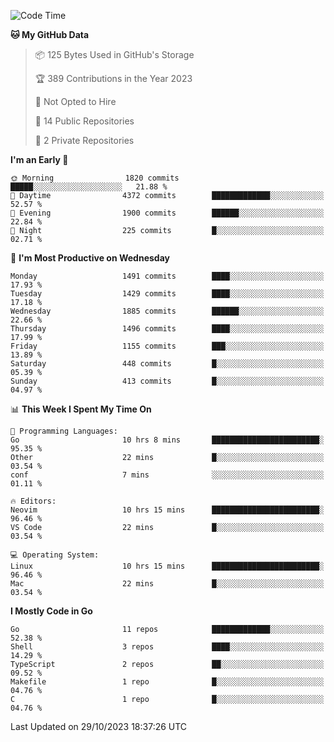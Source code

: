 <!--START_SECTION:waka-->
![Code Time](http://img.shields.io/badge/Code%20Time-183%20hrs%2028%20mins-blue)

**🐱 My GitHub Data** 

> 📦 125 Bytes Used in GitHub's Storage 
 > 
> 🏆 389 Contributions in the Year 2023
 > 
> 🚫 Not Opted to Hire
 > 
> 📜 14 Public Repositories 
 > 
> 🔑 2 Private Repositories 
 > 
**I'm an Early 🐤** 

```text
🌞 Morning                1820 commits        █████░░░░░░░░░░░░░░░░░░░░   21.88 % 
🌆 Daytime                4372 commits        █████████████░░░░░░░░░░░░   52.57 % 
🌃 Evening                1900 commits        ██████░░░░░░░░░░░░░░░░░░░   22.84 % 
🌙 Night                  225 commits         █░░░░░░░░░░░░░░░░░░░░░░░░   02.71 % 
```
📅 **I'm Most Productive on Wednesday** 

```text
Monday                   1491 commits        ████░░░░░░░░░░░░░░░░░░░░░   17.93 % 
Tuesday                  1429 commits        ████░░░░░░░░░░░░░░░░░░░░░   17.18 % 
Wednesday                1885 commits        ██████░░░░░░░░░░░░░░░░░░░   22.66 % 
Thursday                 1496 commits        ████░░░░░░░░░░░░░░░░░░░░░   17.99 % 
Friday                   1155 commits        ███░░░░░░░░░░░░░░░░░░░░░░   13.89 % 
Saturday                 448 commits         █░░░░░░░░░░░░░░░░░░░░░░░░   05.39 % 
Sunday                   413 commits         █░░░░░░░░░░░░░░░░░░░░░░░░   04.97 % 
```


📊 **This Week I Spent My Time On** 

```text
💬 Programming Languages: 
Go                       10 hrs 8 mins       ████████████████████████░   95.35 % 
Other                    22 mins             █░░░░░░░░░░░░░░░░░░░░░░░░   03.54 % 
conf                     7 mins              ░░░░░░░░░░░░░░░░░░░░░░░░░   01.11 % 

🔥 Editors: 
Neovim                   10 hrs 15 mins      ████████████████████████░   96.46 % 
VS Code                  22 mins             █░░░░░░░░░░░░░░░░░░░░░░░░   03.54 % 

💻 Operating System: 
Linux                    10 hrs 15 mins      ████████████████████████░   96.46 % 
Mac                      22 mins             █░░░░░░░░░░░░░░░░░░░░░░░░   03.54 % 
```

**I Mostly Code in Go** 

```text
Go                       11 repos            █████████████░░░░░░░░░░░░   52.38 % 
Shell                    3 repos             ████░░░░░░░░░░░░░░░░░░░░░   14.29 % 
TypeScript               2 repos             ██░░░░░░░░░░░░░░░░░░░░░░░   09.52 % 
Makefile                 1 repo              █░░░░░░░░░░░░░░░░░░░░░░░░   04.76 % 
C                        1 repo              █░░░░░░░░░░░░░░░░░░░░░░░░   04.76 % 
```




 Last Updated on 29/10/2023 18:37:26 UTC
<!--END_SECTION:waka-->
